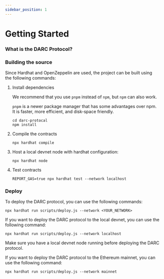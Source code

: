 ```yaml
---
sidebar_position: 1
---
```


# Getting Started

### What is the DARC Protocol?

### Building the source

Since Hardhat and OpenZeppelin are used, the project can be built using the following commands:

1. Install dependencies

   We recommend that you use `pnpm` instead of `npm`, but `npm` can also work.

   `pnpm` is a newer package manager that has some advantages over npm. It is faster, more efficient, and disk-space
   friendly.

    ```shell
    cd darc-protocal
    npm install
    ```

2. Compile the contracts

    ```shell
    npx hardhat compile
    ```

3. Host a local devnet node with hardhat configuration:

    ```shell
    npx hardhat node
    ```

4. Test contracts

    ```shell
    REPORT_GAS=true npx hardhat test --network localhost
    ```

### Deploy

To deploy the DARC protocol, you can use the following commands:

```shell
npx hardhat run scripts/deploy.js --network <YOUR_NETWORK>
```

If you want to deploy the DARC protocol to the local devnet, you can use the following command:


```shell
npx hardhat run scripts/deploy.js --network localhost
```

Make sure you have a local devnet node running before deploying the DARC protocol.

If you want to deploy the DARC protocol to the Ethereum mainnet, you can use the following command:

```shell
npx hardhat run scripts/deploy.js --network mainnet
```
